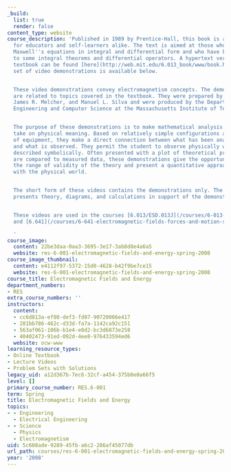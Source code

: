 ```yaml
---
_build:
  list: true
  render: false
content_type: website
course_description: 'Published in 1989 by Prentice-Hall, this book is a useful resource
  for educators and self-learners alike. The text is aimed at those who have seen
  Maxwell''s equations in integral and differential form and who have been exposed
  to some integral theorems and differential operators. A hypertext version of this
  textbook can be found [here](http://web.mit.edu/6.013_book/www/book.html). An accompanying
  set of video demonstrations is available below.


  These video demonstrations convey electromagnetism concepts. The demonstrations
  are related to topics covered in the textbook. They were prepared by Markus Zahn,
  James R. Melcher, and Manuel L. Silva and were produced by the Department of Electrical
  Engineering and Computer Science at the Massachusetts Institute of Technology.


  The purpose of these demonstrations is to make mathematical analysis of electromagnetism
  take on physical meaning. Based on relatively simple configurations and arrangements
  of equipment, they make a direct connection between what has been analytically derived
  and what is observed. They permit the student to observe physically what has been
  described symbolically. Often presented with a plot of theoretical predictions that
  are compared to measured data, these demonstrations give the opportunity to test
  the range of validity of the theory and present a quantitative approach to dealing
  with the physical world.


  The short form of these videos contains the demonstrations only. The long form also
  presents theory, diagrams, and calculations in support of the demonstrations.


  These videos are used in the courses [6.013/ESD.013J](/courses/6-013-electromagnetics-and-applications-spring-2009/)
  and [6.641](/courses/6-641-electromagnetic-fields-forces-and-motion-spring-2009/).

  '
course_image:
  content: 22be3daa-0aa3-3695-3e17-3ab8d8e4a6a5
  website: res-6-001-electromagnetic-fields-and-energy-spring-2008
course_image_thumbnail:
  content: e4112f97-5372-15d0-4628-b42f9be7ce15
  website: res-6-001-electromagnetic-fields-and-energy-spring-2008
course_title: Electromagnetic Fields and Energy
department_numbers:
- RES
extra_course_numbers: ''
instructors:
  content:
  - cc6d813a-ef80-def3-fd07-90720066e417
  - 281bb786-462c-d33d-fa7a-1142ca92c151
  - 563af061-106b-b1e4-e8d2-bc3d6873e258
  - 40402473-91ed-092d-4ee8-976433594ed6
  website: ocw-www
learning_resource_types:
- Online Textbook
- Lecture Videos
- Problem Sets with Solutions
legacy_uid: a12d367b-7ec6-32cf-a454-375b0e0a66f5
level: []
primary_course_number: RES.6-001
term: Spring
title: Electromagnetic Fields and Energy
topics:
- - Engineering
  - Electrical Engineering
- - Science
  - Physics
  - Electromagnetism
uid: 5c608ade-9289-45fb-a6c2-286af45077db
url_path: courses/res-6-001-electromagnetic-fields-and-energy-spring-2008
year: '2008'
---
```

